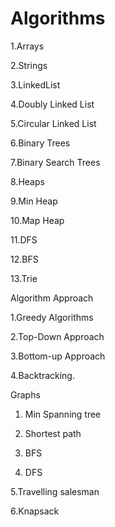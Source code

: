 # Algorithms


1.Arrays

2.Strings

3.LinkedList

4.Doubly Linked List

5.Circular Linked List

6.Binary Trees

7.Binary Search Trees

8.Heaps

9.Min Heap

10.Map Heap

11.DFS

12.BFS

13.Trie

Algorithm Approach

1.Greedy Algorithms

2.Top-Down Approach

3.Bottom-up Approach

4.Backtracking.



Graphs

1. Min Spanning tree

2. Shortest path

3. BFS

4. DFS

5.Travelling salesman 

6.Knapsack


